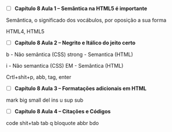 - [ ] **Capítulo 8 Aula 1 – Semântica na HTML5 é importante**

Semântica, o significado dos vocábulos, por oposição a sua forma

HTML4, HTML5

- [ ] **Capítulo 8 Aula 2 – Negrito e Itálico do jeito certo**

b - Não semântica (CSS)
strong - Semantica (HTML)

i - Não semantica (CSS)
EM - Semântica (HTML)

Crtl+shit+p, abb, tag, enter

- [ ] **Capítulo 8 Aula 3 – Formatações adicionais em HTML**

mark
big
small
del
ins
u
sup
sub

- [ ] **Capítulo 8 Aula 4 – Citações e Códigos**

code
shit+tab
tab
q
bloquote
abbr
bdo